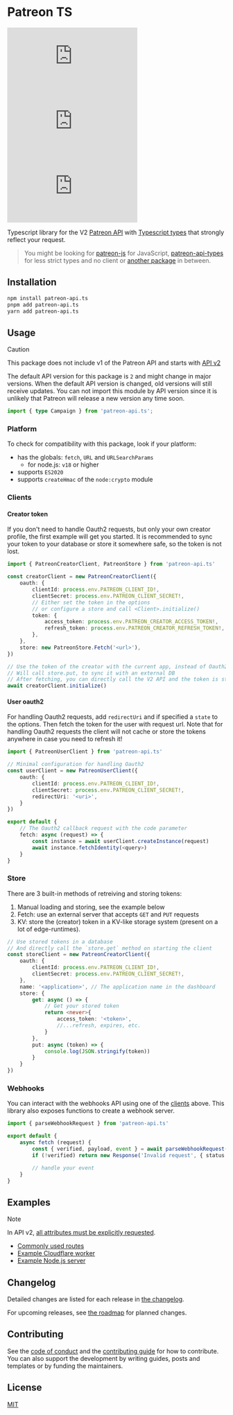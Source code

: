 # Patreon TS

[![npm](https://img.shields.io/npm/v/patreon-api.ts)](https://www.npmjs.com/package/patreon-api.ts?activeTab=versions)
[![npm](https://img.shields.io/npm/dm/patreon-api.ts)](https://www.npmjs.com/package/patreon-api.ts?activeTab=readme)
[![GitHub issues](https://img.shields.io/github/issues/ghostrider-05/patreon-api.ts)](https://github.com/ghostrider-05/patreon-api.ts/issues/)

Typescript library for the V2 [Patreon API](https://docs.patreon.com/) with [Typescript types](./examples/README.md) that strongly reflect your request.

> You might be looking for [patreon-js](https://github.com/Patreon/patreon-js) for JavaScript, [patreon-api-types](https://github.com/mrTomatolegit/patreon-api-types) for less strict types and no client or [another package](https://www.npmjs.com/search?q=patreon) in between.

## Installation

```sh
npm install patreon-api.ts
pnpm add patreon-api.ts
yarn add patreon-api.ts
```

## Usage

> [!CAUTION]
> This package does not include v1 of the Patreon API and starts with [API v2](https://docs.patreon.com/#apiv2-oauth)

The default API version for this package is `2` and might change in major versions.
When the default API version is changed, old versions will still receive updates.
You can not import this module by API version since it is unlikely that Patreon will release a new version any time soon.

```ts
import { type Campaign } from 'patreon-api.ts';
```

### Platform

To check for compatibility with this package, look if your platform:

- has the globals: `fetch`, `URL` and `URLSearchParams`
  - for node.js: `v18` or higher
- supports `ES2020`
- supports `createHmac` of the `node:crypto` module

### Clients

#### Creator token

If you don't need to handle Oauth2 requests, but only your own creator profile, the first example will get you started.
It is recommended to sync your token to your database or store it somewhere safe, so the token is not lost.

```ts
import { PatreonCreatorClient, PatreonStore } from 'patreon-api.ts'

const creatorClient = new PatreonCreatorClient({
    oauth: {
        clientId: process.env.PATREON_CLIENT_ID!,
        clientSecret: process.env.PATREON_CLIENT_SECRET!,
        // Either set the token in the options
        // or configure a store and call <Client>.initialize()
        token: {
            access_token: process.env.PATREON_CREATOR_ACCESS_TOKEN!,
            refresh_token: process.env.PATREON_CREATOR_REFRESH_TOKEN!,
        },
    },
    store: new PatreonStore.Fetch('<url>'),
})

// Use the token of the creator with the current app, instead of Oauth2 callback
// Will call store.put, to sync it with an external DB
// After fetching, you can directly call the V2 API and the token is stored with store.put
await creatorClient.initialize()
```

#### User oauth2

For handling Oauth2 requests, add `redirectUri` and if specified a `state` to the options.
Then fetch the token for the user with request url.
Note that for handling Oauth2 requests the client will not cache or store the tokens anywhere in case you need to refresh it!

```ts
import { PatreonUserClient } from 'patreon-api.ts'

// Minimal configuration for handling Oauth2
const userClient = new PatreonUserClient({
    oauth: {
        clientId: process.env.PATREON_CLIENT_ID!,
        clientSecret: process.env.PATREON_CLIENT_SECRET!,
        redirectUri: '<uri>',
    }
})

export default {
    // The Oauth2 callback request with the code parameter
    fetch: async (request) => {
        const instance = await userClient.createInstance(request)
        await instance.fetchIdentity(<query>)
    }
}
```

### Store

There are 3 built-in methods of retreiving and storing tokens:

1. Manual loading and storing, see the example below
2. Fetch: use an external server that accepts `GET` and `PUT` requests
3. KV: store the (creator) token in a KV-like storage system (present on a lot of edge-runtimes).

```ts
// Use stored tokens in a database
// And directly call the `store.get` method on starting the client
const storeClient = new PatreonCreatorClient({
    oauth: {
        clientId: process.env.PATREON_CLIENT_ID!,
        clientSecret: process.env.PATREON_CLIENT_SECRET!,
    },
    name: '<application>', // The application name in the dashboard
    store: {
        get: async () => {
            // Get your stored token
            return <never>{
                access_token: '<token>',
                //...refresh, expires, etc.
            }
        },
        put: async (token) => {
            console.log(JSON.stringify(token))
        }
    }
})
```

### Webhooks

You can interact with the webhooks API using one of the [clients](#clients) above. This library also exposes functions to create a webhook server.

```ts
import { parseWebhookRequest } from 'patreon-api.ts'

export default {
    async fetch (request) {
        const { verified, payload, event } = await parseWebhookRequest(request, env.WEBHOOK_SECRET)
        if (!verified) return new Response('Invalid request', { status: 403 })

        // handle your event
    }
}
```

## Examples

> [!NOTE]
> In API v2, [all attributes must be explicitly requested](https://docs.patreon.com/#apiv2-oauth).

- [Commonly used routes](./examples/README.md)
- [Example Cloudflare worker](./examples/cloudflare-webhook/)
- [Example Node.js server](./examples/nodejs-esm/)

## Changelog

Detailed changes are listed for each release in [the changelog](./CHANGELOG.md).

For upcoming releases, see [the roadmap](https://github.com/users/ghostrider-05/projects/5) for planned changes.

## Contributing

See the [code of conduct](./CODE_OF_CONDUCT.md) and the [contributing guide](./CONTRIBUTING.md) for how to contribute. You can also support the development by writing guides, posts and templates or by funding the maintainers.

## License

[MIT](./LICENSE)
